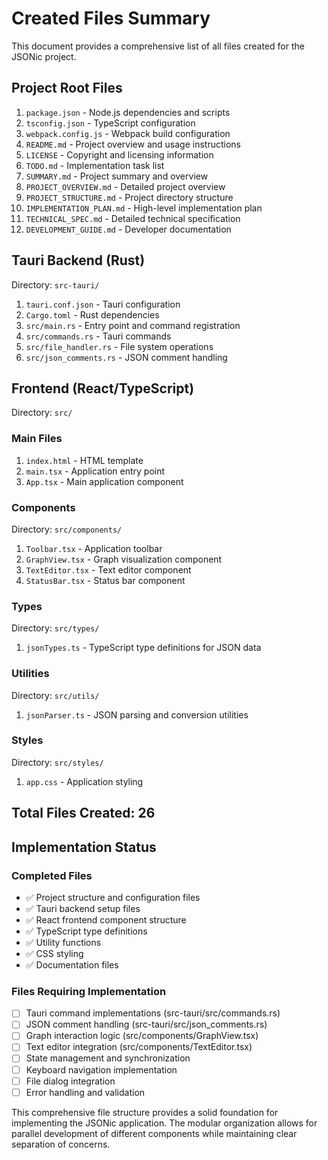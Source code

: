 # Created Files Summary

This document provides a comprehensive list of all files created for the JSONic project.

## Project Root Files

1. `package.json` - Node.js dependencies and scripts
2. `tsconfig.json` - TypeScript configuration
3. `webpack.config.js` - Webpack build configuration
4. `README.md` - Project overview and usage instructions
5. `LICENSE` - Copyright and licensing information
6. `TODO.md` - Implementation task list
7. `SUMMARY.md` - Project summary and overview
8. `PROJECT_OVERVIEW.md` - Detailed project overview
9. `PROJECT_STRUCTURE.md` - Project directory structure
10. `IMPLEMENTATION_PLAN.md` - High-level implementation plan
11. `TECHNICAL_SPEC.md` - Detailed technical specification
12. `DEVELOPMENT_GUIDE.md` - Developer documentation

## Tauri Backend (Rust)

Directory: `src-tauri/`

1. `tauri.conf.json` - Tauri configuration
2. `Cargo.toml` - Rust dependencies
3. `src/main.rs` - Entry point and command registration
4. `src/commands.rs` - Tauri commands
5. `src/file_handler.rs` - File system operations
6. `src/json_comments.rs` - JSON comment handling

## Frontend (React/TypeScript)

Directory: `src/`

### Main Files
1. `index.html` - HTML template
2. `main.tsx` - Application entry point
3. `App.tsx` - Main application component

### Components
Directory: `src/components/`

1. `Toolbar.tsx` - Application toolbar
2. `GraphView.tsx` - Graph visualization component
3. `TextEditor.tsx` - Text editor component
4. `StatusBar.tsx` - Status bar component

### Types
Directory: `src/types/`

1. `jsonTypes.ts` - TypeScript type definitions for JSON data

### Utilities
Directory: `src/utils/`

1. `jsonParser.ts` - JSON parsing and conversion utilities

### Styles
Directory: `src/styles/`

1. `app.css` - Application styling

## Total Files Created: 26

## Implementation Status

### Completed Files
- ✅ Project structure and configuration files
- ✅ Tauri backend setup files
- ✅ React frontend component structure
- ✅ TypeScript type definitions
- ✅ Utility functions
- ✅ CSS styling
- ✅ Documentation files

### Files Requiring Implementation
- [ ] Tauri command implementations (src-tauri/src/commands.rs)
- [ ] JSON comment handling (src-tauri/src/json_comments.rs)
- [ ] Graph interaction logic (src/components/GraphView.tsx)
- [ ] Text editor integration (src/components/TextEditor.tsx)
- [ ] State management and synchronization
- [ ] Keyboard navigation implementation
- [ ] File dialog integration
- [ ] Error handling and validation

This comprehensive file structure provides a solid foundation for implementing the JSONic application. The modular organization allows for parallel development of different components while maintaining clear separation of concerns.